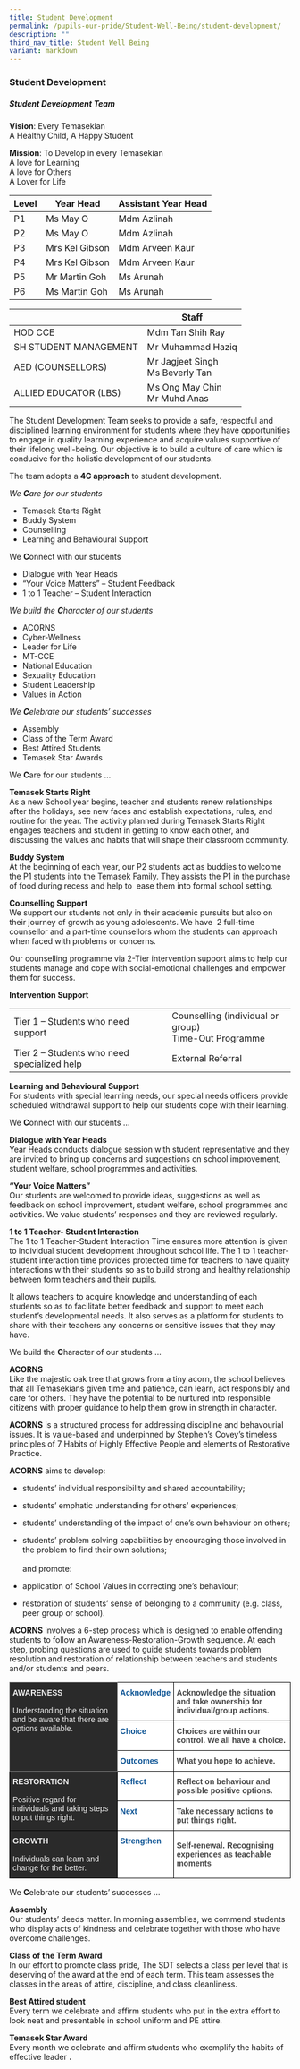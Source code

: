 ```yaml
---
title: Student Development
permalink: /pupils-our-pride/Student-Well-Being/student-development/
description: ""
third_nav_title: Student Well Being
variant: markdown
---
```

### Student Development

##### **Student Development Team**

**Vision**: Every Temasekian
<br>A Healthy Child, A Happy Student  

  

**Mission**: To Develop in every Temasekian
<br>A love for&nbsp;Learning
<br> A love for&nbsp;Others
<br>A Lover for&nbsp;Life

| Level 	| Year Head  	| Assistant Year Head 	|
|---	|---	|---	|
| P1  	 | Ms May O  | Mdm Azlinah	|
| P2  	| Ms May O  | Mdm Azlinah |
| P3    | Mrs Kel Gibson | Mdm Arveen Kaur |
| P4  	| Mrs Kel Gibson| Mdm Arveen Kaur  |
| P5  	| Mr Martin Goh 	| Ms Arunah 	|
| P6  	| Ms Martin Goh 	| Ms Arunah  |

|  	| Staff 	|
|---	|---	|
| HOD CCE  	| Mdm Tan Shih Ray       	|
| SH STUDENT MANAGEMENT 	| Mr Muhammad Haziq     |
| AED (COUNSELLORS) 	| Mr Jagjeet Singh<br>Ms Beverly Tan 	|
| ALLIED EDUCATOR (LBS) 	| Ms Ong May Chin<br>Mr Muhd Anas 	|

The Student Development Team seeks to provide a safe, respectful and disciplined learning environment for students where they have opportunities to engage in quality learning experience and acquire values supportive of their lifelong well-being. Our objective is to build a culture of care which is conducive for the holistic development of our students.  

  

The team adopts a&nbsp;**4C approach**&nbsp;to student development.

  

_We&nbsp;**C**are&nbsp;for our students_

*   Temasek Starts Right
*   Buddy System
*   Counselling
*   Learning and Behavioural Support

We&nbsp;**C**onnect&nbsp;with our students&nbsp;

*   Dialogue with Year Heads
*   “Your Voice Matters” – Student Feedback&nbsp;
*   1 to 1 Teacher – Student Interaction

_We build the&nbsp;**C**haracter&nbsp;of our students_

*   ACORNS
*   Cyber-Wellness
*   Leader for Life
*   MT-CCE
*   National Education
*   Sexuality Education
*   Student Leadership
*   Values in Action

  

_We&nbsp;**C**elebrate&nbsp;our students’ successes_

*   Assembly
*   Class of the Term Award
*   Best Attired Students
*   Temasek Star Awards

  

We&nbsp;**C**are&nbsp;for our students …

  

**Temasek Starts Right**
<br>As a new School year begins, teacher and students renew relationships after the holidays, see new faces and establish expectations, rules, and routine for the year. The activity planned during Temasek Starts Right engages teachers and student in getting to know each other, and discussing the values and habits that will shape their classroom community.  

  

**Buddy System**
<br>At the beginning of each year, our P2 students act as buddies to welcome the P1 students into the Temasek Family. They assists the P1 in the purchase of food during recess and help to&nbsp; ease them into formal school setting.

  

**Counselling Support**
<br>We support our students not only in their academic pursuits but also on their journey of growth as young adolescents. We have&nbsp; 2 full-time counsellor and a part-time counsellors whom the students can approach when faced with problems or concerns.

Our counselling programme via 2-Tier intervention support aims to help our students manage and cope with social-emotional challenges and empower them for success.

**Intervention Support**

|  	|  	|
|---	|---	|
| Tier 1 – Students who need support 	| Counselling (individual or group)<br>Time-Out Programme  	|
| Tier 2 – Students who need specialized help 	| External Referral 	|

**Learning and Behavioural Support**
<br>For students with special learning needs, our special needs officers provide scheduled withdrawal support to help our students cope with their learning.

  

We&nbsp;**C**onnect&nbsp;with our students …

  

**Dialogue with Year Heads**
<br>Year Heads conducts dialogue session with student representative and they are invited to bring up concerns and suggestions on school improvement, student welfare, school programmes and activities.  
  

**“Your Voice Matters”**
<br>Our students are welcomed to provide ideas, suggestions as well as feedback on school improvement, student welfare, school programmes and activities. We value students’ responses and they are reviewed regularly.

  

**1 to 1 Teacher- Student Interaction**
<br>The 1 to 1 Teacher-Student Interaction Time ensures more attention is given to individual student development throughout school life. The 1 to 1 teacher-student interaction time provides protected time for teachers to have quality interactions with their students so as to build strong and healthy relationship between form teachers and their pupils.

  

It allows teachers to acquire knowledge and understanding of each students so as to facilitate better feedback and support to meet each student’s developmental needs. It also serves as a platform for students to share with their teachers any concerns or sensitive issues that they may have.

  

We build the&nbsp;**C**haracter&nbsp;of our students …

  

**ACORNS**
<br>Like the majestic oak tree that grows from a tiny acorn, the school believes that all Temasekians given time and patience, can learn, act responsibly and care for others. They have the potential to be nurtured into responsible citizens with proper guidance to help them grow in strength in character.

  

**ACORNS**&nbsp;is a structured process for addressing discipline and behavourial issues. It is value-based and underpinned by Stephen’s Covey’s timeless principles of 7 Habits of Highly Effective People and elements of Restorative Practice.

  

**ACORNS**&nbsp;aims to develop:

*   students’ individual responsibility and shared accountability;
*   students’ emphatic understanding for others’ experiences;
*   students’ understanding of the impact of one’s own behaviour on others;
*   students’ problem solving capabilities by encouraging those involved in the problem to find their own solutions;&nbsp; &nbsp;
<br><br> and promote:

*   application of School Values in correcting one’s behaviour;
*   restoration of students’ sense of belonging to a community (e.g. class, peer group or school).

**ACORNS**&nbsp;involves a 6-step process which is designed to enable offending students to follow an Awareness-Restoration-Growth sequence. At each step, probing questions are used to guide students towards problem resolution and restoration of relationship between teachers and students and/or students and peers.

<table style="border-collapse:collapse;border-spacing:0" class="tg"><thead><tr><th style="background-color:#2A2A2A;border-color:inherit;border-style:solid;border-width:1px;color:#EEE;font-family:Arial, sans-serif;font-size:14px;font-weight:bold;overflow:hidden;padding:10px 5px;text-align:left;vertical-align:top;word-break:normal" rowspan="3">AWARENESS <br><br><span style="font-weight:500">Understanding the situation and be aware that there are options available.</span></th><th style="background-color:#FFF;border-color:#000000;border-style:solid;border-width:1px;color:#0B5394;font-family:Arial, sans-serif;font-size:14px;font-weight:bold;overflow:hidden;padding:10px 5px;text-align:left;vertical-align:top;word-break:normal">Acknowledge</th><th style="background-color:#FFF;border-color:black;border-style:solid;border-width:1px;color:#454545;font-family:Arial, sans-serif;font-size:14px;font-weight:bold;overflow:hidden;padding:10px 5px;text-align:left;vertical-align:middle;word-break:normal">Acknowledge the situation and take ownership for individual/group actions.</th></tr><tr><th style="background-color:#FFF;border-color:#000000;border-style:solid;border-width:1px;color:#0B5394;font-family:Arial, sans-serif;font-size:14px;font-weight:bold;overflow:hidden;padding:10px 5px;text-align:left;vertical-align:top;word-break:normal">Choice</th><th style="background-color:#FFF;border-color:black;border-style:solid;border-width:1px;color:#454545;font-family:Arial, sans-serif;font-size:14px;font-weight:bold;overflow:hidden;padding:10px 5px;text-align:left;vertical-align:middle;word-break:normal">Choices are within our control. We all have     a choice.</th></tr><tr><th style="background-color:#FFF;border-color:#000000;border-style:solid;border-width:1px;color:#0B5394;font-family:Arial, sans-serif;font-size:14px;font-weight:bold;overflow:hidden;padding:10px 5px;text-align:left;vertical-align:top;word-break:normal">Outcomes</th><th style="background-color:#FFF;border-color:black;border-style:solid;border-width:1px;color:#454545;font-family:Arial, sans-serif;font-size:14px;font-weight:bold;overflow:hidden;padding:10px 5px;text-align:left;vertical-align:middle;word-break:normal">What you hope to achieve.</th></tr></thead><tbody><tr><td style="background-color:#2A2A2A;border-color:black;border-style:solid;border-width:1px;color:#EEE;font-family:Arial, sans-serif;font-size:14px;font-weight:bold;overflow:hidden;padding:10px 5px;text-align:left;vertical-align:top;word-break:normal" rowspan="2">RESTORATION <br><br><span style="font-weight:500">Positive regard for individuals and taking steps to put things right.</span></td><td style="background-color:#FFF;border-color:#000000;border-style:solid;border-width:1px;color:#0B5394;font-family:Arial, sans-serif;font-size:14px;font-weight:bold;overflow:hidden;padding:10px 5px;text-align:left;vertical-align:top;word-break:normal">Reflect</td><td style="background-color:#FFF;border-color:black;border-style:solid;border-width:1px;color:#454545;font-family:Arial, sans-serif;font-size:14px;font-weight:bold;overflow:hidden;padding:10px 5px;text-align:left;vertical-align:middle;word-break:normal">Reflect on behaviour and possible positive options.</td></tr><tr><td style="background-color:#FFF;border-color:#000000;border-style:solid;border-width:1px;color:#0B5394;font-family:Arial, sans-serif;font-size:14px;font-weight:bold;overflow:hidden;padding:10px 5px;text-align:left;vertical-align:top;word-break:normal">Next</td><td style="background-color:#FFF;border-color:black;border-style:solid;border-width:1px;color:#454545;font-family:Arial, sans-serif;font-size:14px;font-weight:bold;overflow:hidden;padding:10px 5px;text-align:left;vertical-align:middle;word-break:normal">Take necessary actions to put things right.</td></tr><tr><td style="background-color:#2A2A2A;border-color:black;border-style:solid;border-width:1px;color:#EEE;font-family:Arial, sans-serif;font-size:14px;font-weight:bold;overflow:hidden;padding:10px 5px;text-align:left;vertical-align:top;word-break:normal">GROWTH <br><br><span style="font-weight:500">Individuals can learn and change for the better.</span></td><td style="background-color:#FFF;border-color:#000000;border-style:solid;border-width:1px;color:#0B5394;font-family:Arial, sans-serif;font-size:14px;font-weight:bold;overflow:hidden;padding:10px 5px;text-align:left;vertical-align:top;word-break:normal">Strengthen</td><td style="background-color:#FFF;border-color:black;border-style:solid;border-width:1px;color:#454545;font-family:Arial, sans-serif;font-size:14px;font-weight:bold;overflow:hidden;padding:10px 5px;text-align:left;vertical-align:middle;word-break:normal">Self-renewal. Recognising experiences as teachable moments</td></tr></tbody></table>

We&nbsp;**C**elebrate&nbsp;our students’ successes …

  

**Assembly**
<br>Our students’ deeds matter. In morning assemblies, we commend students who display acts of kindness and celebrate together with those who have overcome challenges.

  

**Class of the Term Award**
<br>In our effort to promote class pride, The SDT selects a class per level that is deserving of the award at the end of each term. This team assesses the classes in the areas of attire, discipline, and class cleanliness.

  

**Best Attired student**
<br>Every term we celebrate and affirm students who put in the extra effort to look neat and presentable in school uniform and PE attire.

  

**Temasek Star Award**
<br>Every month we celebrate and affirm students who exemplify the habits of effective leader&nbsp;**.**